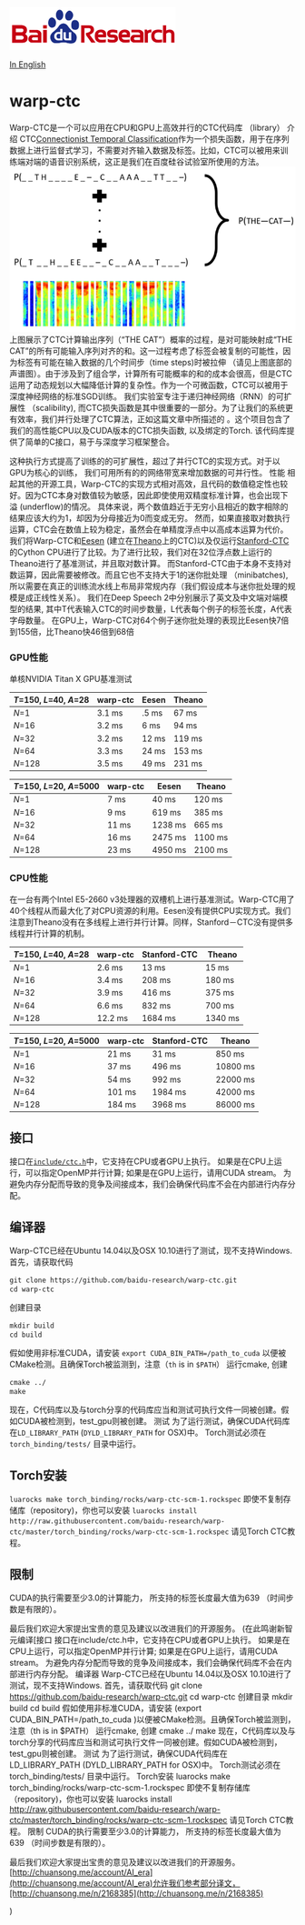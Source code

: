 ![Baidu Logo](/doc/baidu-research-logo-small.png)

[In English](README.md)

# warp-ctc

Warp-CTC是一个可以应用在CPU和GPU上高效并行的CTC代码库 （library）
介绍
CTC[Connectionist Temporal Classification](http://www.cs.toronto.edu/~graves/icml_2006.pdf)作为一个损失函数，用于在序列数据上进行监督式学习，不需要对齐输入数据及标签。比如，CTC可以被用来训练端对端的语音识别系统，这正是我们在百度硅谷试验室所使用的方法。
![DSCTC](/doc/deep-speech-ctc-small.png)
上图展示了CTC计算输出序列（“THE CAT”）概率的过程，是对可能映射成“THE CAT”的所有可能输入序列对齐的和。这一过程考虑了标签会被复制的可能性，因为标签有可能在输入数据的几个时间步（time steps)时被拉伸 （请见上图底部的声谱图）。由于涉及到了组合学，计算所有可能概率的和的成本会很高，但是CTC运用了动态规划以大幅降低计算的复杂性。作为一个可微函数，CTC可以被用于深度神经网络的标准SGD训练。
我们实验室专注于递归神经网络（RNN）的可扩展性 （scalibility), 而CTC损失函数是其中很重要的一部分。为了让我们的系统更有效率，我们并行处理了CTC算法，正如这篇文章中所描述的 。这个项目包含了我们的高性能CPU以及CUDA版本的CTC损失函数, 以及绑定的Torch. 该代码库提供了简单的C接口，易于与深度学习框架整合。

这种执行方式提高了训练的的可扩展性，超过了并行CTC的实现方式。对于以GPU为核心的训练， 我们可用所有的的网络带宽来增加数据的可并行性。
性能
相起其他的开源工具，Warp-CTC的实现方式相对高效，且代码的数值稳定性也较好。因为CTC本身对数值较为敏感，因此即使使用双精度标准计算，也会出现下溢 (underflow)的情况。 具体来说，两个数值趋近于无穷小且相近的数字相除的结果应该大约为1，却因为分母接近为0而变成无穷。 然而，如果直接取对数执行运算，CTC会在数值上较为稳定，虽然会在单精度浮点中以高成本运算为代价。
我们将Warp-CTC和[Eesen](https://github.com/srvk/eesen/commit/68f2bc2d46a5513cce3c232a645292632a1b08f9) (建立在[Theano](https://github.com/mohammadpz/CTC-Connectionist-Temporal-Classification/commit/904e8c72e15334887609d399254cf05a591d570f)上的CTC)以及仅运行[Stanford-CTC](https://github.com/amaas/stanford-ctc/commit/c8859897336a349b6c561d2bf2d179fae90b4d67)的Cython CPU进行了比较。为了进行比较，我们对在32位浮点数上运行的Theano进行了基准测试，并且取对数计算。 而Stanford-CTC由于本身不支持对数运算，因此需要被修改。而且它也不支持大于1的迷你批处理 （minibatches), 所以需要在真正的训练流水线上布局非常规内存（我们假设成本与迷你批处理的规模是成正线性关系）。
我们在Deep Speech 2中分别展示了英文及中文端对端模型的结果, 其中T代表输入CTC的时间步数量，L代表每个例子的标签长度，A代表字母数量。
在GPU上，Warp-CTC对64个例子迷你批处理的表现比Eesen快7倍到155倍，比Theano快46倍到68倍
### GPU性能
单核NVIDIA Titan X GPU基准测试

| *T*=150, *L*=40, *A*=28           | warp-ctc  | Eesen   | Theano  |
|-----------------------------------|-------|---------|---------|
| *N*=1                             | 3.1 ms| .5 ms   | 67 ms |
| *N*=16                            | 3.2 ms| 6  ms   | 94 ms |
| *N*=32                            | 3.2 ms| 12 ms   | 119 ms |
| *N*=64                            | 3.3 ms| 24 ms   | 153 ms |
| *N*=128                           | 3.5 ms| 49 ms   | 231 ms |


| *T*=150, *L*=20, *A*=5000         | warp-ctc  | Eesen   | Theano  |
|-----------------------------------|-------|---------|---------|
| *N*=1                             | 7 ms  | 40   ms | 120 ms |
| *N*=16                            | 9 ms  | 619  ms | 385 ms |
| *N*=32                            | 11 ms | 1238 ms | 665 ms |
| *N*=64                            | 16 ms | 2475 ms | 1100 ms |
| *N*=128                           | 23 ms | 4950 ms | 2100 ms |

### CPU性能
在一台有两个Intel E5-2660 v3处理器的双槽机上进行基准测试。Warp-CTC用了40个线程从而最大化了对CPU资源的利用。Eesen没有提供CPU实现方式。我们注意到Theano没有在多线程上进行并行计算。同样，Stanford－CTC没有提供多线程并行计算的机制。 

| *T*=150, *L*=40, *A*=28           | warp-ctc  | Stanford-CTC   | Theano  |
|-----------------------------------|-------|---------|---------|
| *N*=1                             | 2.6 ms|  13 ms  | 15 ms |
| *N*=16                            | 3.4 ms|  208 ms | 180 ms |
| *N*=32                            | 3.9 ms|  416 ms | 375 ms |
| *N*=64                            | 6.6 ms|  832 ms | 700 ms |
| *N*=128                           |12.2 ms| 1684 ms | 1340 ms |


| *T*=150, *L*=20, *A*=5000         | warp-ctc  | Stanford-CTC   | Theano  |
|-----------------------------------|-------|---------|---------|
| *N*=1                             | 21 ms |  31 ms  | 850 ms  |
| *N*=16                            | 37 ms |  496 ms | 10800 ms|
| *N*=32                            | 54 ms |  992 ms | 22000 ms|
| *N*=64                            | 101 ms| 1984 ms | 42000 ms|
| *N*=128                           | 184 ms| 3968 ms | 86000 ms|

## 接口
接口在[`include/ctc.h`](include/ctc.h)中，它支持在CPU或者GPU上执行。 如果是在CPU上运行，可以指定OpenMP并行计算; 如果是在GPU上运行，请用CUDA stream。 为避免内存分配而导致的竞争及间接成本，我们会确保代码库不会在内部进行内存分配。 
## 编译器
Warp-CTC已经在Ubuntu 14.04以及OSX 10.10进行了测试，现不支持Windows. 
首先，请获取代码
```
git clone https://github.com/baidu-research/warp-ctc.git
cd warp-ctc
```
创建目录
```
mkdir build
cd build
```
假如使用非标准CUDA，请安装 `export CUDA_BIN_PATH=/path_to_cuda` 以便被CMake检测。且确保Torch被监测到，注意（`th` is in `$PATH`）
运行cmake, 创建
```
cmake ../
make
```
现在，C代码库以及与torch分享的代码库应当和测试可执行文件一同被创建。假如CUDA被检测到，test_gpu则被创建。
测试
为了运行测试，确保CUDA代码库在`LD_LIBRARY_PATH` (`DYLD_LIBRARY_PATH` for OSX)中。
Torch测试必须在 `torch_binding/tests/` 目录中运行。
## Torch安装
```luarocks make torch_binding/rocks/warp-ctc-scm-1.rockspec```
即使不复制存储库（repository)，你也可以安装
```luarocks install http://raw.githubusercontent.com/baidu-research/warp-ctc/master/torch_binding/rocks/warp-ctc-scm-1.rockspec```
请见Torch CTC教程。
## 限制
CUDA的执行需要至少3.0的计算能力， 所支持的标签长度最大值为639 （时间步数是有限的）。

最后我们欢迎大家提出宝贵的意见及建议以改进我们的开源服务。
(在此鸣谢新智元编译[接口
接口在include/ctc.h中，它支持在CPU或者GPU上执行。 如果是在CPU上运行，可以指定OpenMP并行计算; 如果是在GPU上运行，请用CUDA stream。 为避免内存分配而导致的竞争及间接成本，我们会确保代码库不会在内部进行内存分配。 
编译器
Warp-CTC已经在Ubuntu 14.04以及OSX 10.10进行了测试，现不支持Windows. 
首先，请获取代码
git clone https://github.com/baidu-research/warp-ctc.git
cd warp-ctc
创建目录
mkdir build
cd build
假如使用非标准CUDA，请安装 (export CUDA_BIN_PATH=/path_to_cuda )以便被CMake检测。且确保Torch被监测到，注意（th is in $PATH）
运行cmake, 创建
cmake ../
make
现在，C代码库以及与torch分享的代码库应当和测试可执行文件一同被创建。假如CUDA被检测到，test_gpu则被创建。
测试
为了运行测试，确保CUDA代码库在LD_LIBRARY_PATH (DYLD_LIBRARY_PATH for OSX)中。
Torch测试必须在 torch_binding/tests/ 目录中运行。
Torch安装
luarocks make torch_binding/rocks/warp-ctc-scm-1.rockspec
即使不复制存储库（repository)，你也可以安装
luarocks install http://raw.githubusercontent.com/baidu-research/warp-ctc/master/torch_binding/rocks/warp-ctc-scm-1.rockspec
请见Torch CTC教程。
限制
CUDA的执行需要至少3.0的计算能力， 所支持的标签长度最大值为639 （时间步数是有限的）。

最后我们欢迎大家提出宝贵的意见及建议以改进我们的开源服务。
[http://chuansong.me/account/AI_era](http://chuansong.me/account/AI_era)允许我们参考部分译文，[http://chuansong.me/n/2168385](http://chuansong.me/n/2168385)

)
